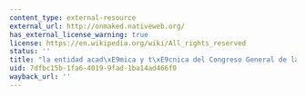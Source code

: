 ```yaml
---
content_type: external-resource
external_url: http://onmaked.nativeweb.org/
has_external_license_warning: true
license: https://en.wikipedia.org/wiki/All_rights_reserved
status: ''
title: "la entidad acad\xE9mica y t\xE9cnica del Congreso General de la Cultura Kuna"
uid: 7dfbc15b-1fa6-4019-9fad-1ba14ad466f0
wayback_url: ''
---
```

